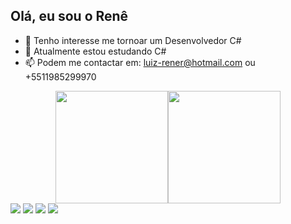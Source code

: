 ## Olá, eu sou o Renê

- 👀 Tenho interesse me tornoar um Desenvolvedor C#
- 🌱 Atualmente estou estudando C#
- 📫 Podem me contactar em: luiz-rener@hotmail.com ou +5511985299970

<div align="center">
  <a href="https://github.com/renerilan">
  <img height="180em" src="https://github-readme-stats.vercel.app/api?username=renerilan&show_icons=true&theme=dark&include_all_commits=true&count_private=true"/><img height="180em" src="https://github-readme-stats.vercel.app/api/top-langs/?username=renerilan&layout=compact&langs_count=7&theme=dark"/>
</div>
  
<div>
  <a href="https://instagram.com/renerilan" target="_blank"><img src="https://img.shields.io/badge/-Instagram-%23E4405F?style=for-the-badge&logo=instagram&logoColor=white" target="_blank"></a>
 	<a href="https://www.twitch.tv/tribafps" target="_blank"><img src="https://img.shields.io/badge/Twitch-9146FF?style=for-the-badge&logo=twitch&logoColor=white" target="_blank"></a>
  <a href = "mailto:luiz.renerilan@gmail.com"><img src="https://img.shields.io/badge/-Gmail-%23333?style=for-the-badge&logo=gmail&logoColor=white" target="_blank"></a>
  <a href="https://www.linkedin.com/in/renerilan" target="_blank"><img src="https://img.shields.io/badge/-LinkedIn-%230077B5?style=for-the-badge&logo=linkedin&logoColor=white" target="_blank"></a> 
  
</div>
